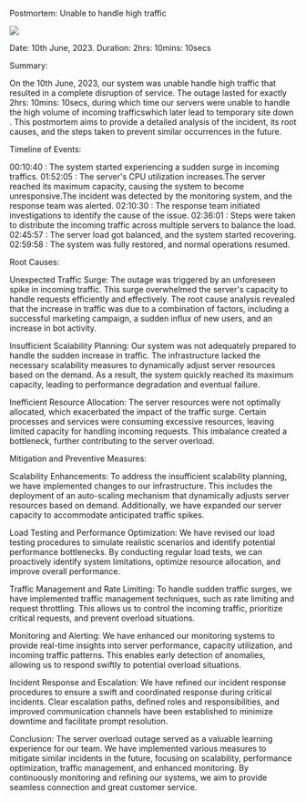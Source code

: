 Postmortem: Unable to handle high traffic

![](https://s3.amazonaws.com/intranet-projects-files/holbertonschool-sysadmin_devops/271/B4eeypV.jpg)

Date: 10th June, 2023. Duration: 2hrs: 10mins: 10secs

Summary:

On the 10th June, 2023, our system was unable handle high traffic that resulted in a complete disruption of service. The outage lasted for exactly 2hrs: 10mins: 10secs, during which time our servers were unable to handle the high volume of incoming trafficswhich later lead to temporary site down . This postmortem aims to provide a detailed analysis of the incident, its root causes, and the steps taken to prevent similar occurrences in the future.

Timeline of Events:

00:10:40 : The system started experiencing a sudden surge in incoming traffics. 01:52:05 : The server's CPU utilization increases.The server reached its maximum capacity, causing the system to become unresponsive.The incident was detected by the monitoring system, and the response team was alerted. 02:10:30 : The response team initiated investigations to identify the cause of the issue. 02:36:01 : Steps were taken to distribute the incoming traffic across multiple servers to balance the load. 02:45:57 : The server load got balanced, and the system started recovering. 02:59:58 : The system was fully restored, and normal operations resumed.

Root Causes:

Unexpected Traffic Surge: The outage was triggered by an unforeseen spike in incoming traffic. This surge overwhelmed the server's capacity to handle requests efficiently and effectively. The root cause analysis revealed that the increase in traffic was due to a combination of factors, including a successful marketing campaign, a sudden influx of new users, and an increase in bot activity.

Insufficient Scalability Planning: Our system was not adequately prepared to handle the sudden increase in traffic. The infrastructure lacked the necessary scalability measures to dynamically adjust server resources based on the demand. As a result, the system quickly reached its maximum capacity, leading to performance degradation and eventual failure.

Inefficient Resource Allocation: The server resources were not optimally allocated, which exacerbated the impact of the traffic surge. Certain processes and services were consuming excessive resources, leaving limited capacity for handling incoming requests. This imbalance created a bottleneck, further contributing to the server overload.

Mitigation and Preventive Measures:

Scalability Enhancements: To address the insufficient scalability planning, we have implemented changes to our infrastructure. This includes the deployment of an auto-scaling mechanism that dynamically adjusts server resources based on demand. Additionally, we have expanded our server capacity to accommodate anticipated traffic spikes.

Load Testing and Performance Optimization: We have revised our load testing procedures to simulate realistic scenarios and identify potential performance bottlenecks. By conducting regular load tests, we can proactively identify system limitations, optimize resource allocation, and improve overall performance.

Traffic Management and Rate Limiting: To handle sudden traffic surges, we have implemented traffic management techniques, such as rate limiting and request throttling. This allows us to control the incoming traffic, prioritize critical requests, and prevent overload situations.

Monitoring and Alerting: We have enhanced our monitoring systems to provide real-time insights into server performance, capacity utilization, and incoming traffic patterns. This enables early detection of anomalies, allowing us to respond swiftly to potential overload situations.

Incident Response and Escalation: We have refined our incident response procedures to ensure a swift and coordinated response during critical incidents. Clear escalation paths, defined roles and responsibilities, and improved communication channels have been established to minimize downtime and facilitate prompt resolution.

Conclusion: The server overload outage served as a valuable learning experience for our team. We have implemented various measures to mitigate similar incidents in the future, focusing on scalability, performance optimization, traffic management, and enhanced monitoring. By continuously monitoring and refining our systems, we aim to provide seamless connection and great customer service.
